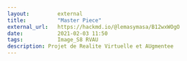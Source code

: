 ```yaml
---
layout:         external
title:          "Master Piece"
external_url:   https://hackmd.io/@lemasymasa/B12wxWOgO
date:           2021-02-03 11:50
tags:           Image_S8 RVAU
description: Projet de Realite Virtuelle et AUgmentee
---
```

